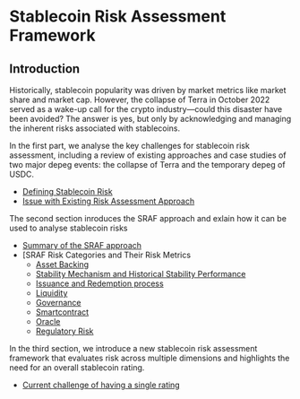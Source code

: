 # Stablecoin Risk Assessment Framework
## Introduction

Historically, stablecoin popularity was driven by market metrics like market share and market cap. However, the collapse of Terra in October 2022 served as a wake-up call for the crypto industry—could this disaster have been avoided? The answer is yes, but only by acknowledging and managing the inherent risks associated with stablecoins.

In the first part, we analyse the key challenges for stablecoin risk assessment, including a review of existing approaches and case studies of two major depeg events: the collapse of Terra and the temporary depeg of USDC.

- [Defining Stablecoin Risk](link)
- [Issue with Existing Risk Assessment Approach](link)

The second section inroduces the SRAF approach and exlain how it can be used to analyse stablecoin risks

- [Summary of the SRAF approach](https://github.com/tamamatammy/sraf/blob/main/research/defining_stablecoin_risk.md)
- [SRAF Risk Categories and Their Risk Metrics
  - [Asset Backing](link)
  - [Stability Mechanism and Historical Stability Performance](link)
  - [Issuance and Redemption process](link)
  - [Liquidity](link)
  - [Governance](link)
  - [Smartcontract](link)
  - [Oracle](link)
  - [Regulatory Risk](link)

In the third section, we introduce a new stablecoin risk assessment framework that evaluates risk across multiple dimensions and highlights the need for an overall stablecoin rating.

- [Current challenge of having a single rating](link)
